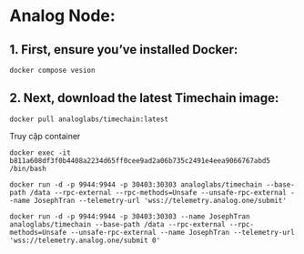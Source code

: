 # Analog Node:
## 1. First, ensure you’ve installed Docker:
```
docker compose vesion
```
## 2. Next, download the latest Timechain image:
```
docker pull analoglabs/timechain:latest
```

Truy cập container
```
docker exec -it b811a608df3f0b4408a2234d65ff0cee9ad2a06b735c2491e4eea9066767abd5 /bin/bash
```

```
docker run -d -p 9944:9944 -p 30403:30303 analoglabs/timechain --base-path /data --rpc-external --rpc-methods=Unsafe --unsafe-rpc-external --name JosephTran --telemetry-url 'wss://telemetry.analog.one/submit'
```

```
docker run -d -p 9944:9944 -p 30403:30303 --name JosephTran analoglabs/timechain --base-path /data --rpc-external --rpc-methods=Unsafe --unsafe-rpc-external --name JosephTran --telemetry-url 'wss://telemetry.analog.one/submit 0'
```
